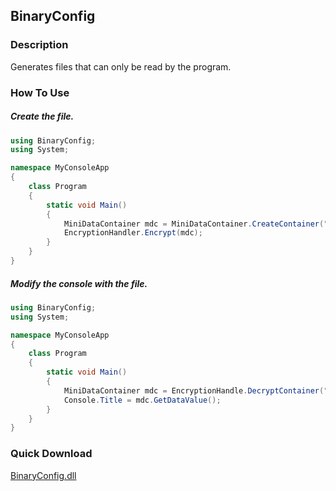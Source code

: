 ## BinaryConfig
### Description
Generates files that can only be read by the program.

### How To Use
##### Create the file.
```csharp
using BinaryConfig;
using System;

namespace MyConsoleApp
{
    class Program
    {
        static void Main()
        {
            MiniDataContainer mdc = MiniDataContainer.CreateContainer("C:\\a-file.file", "MyConsoleApp");
            EncryptionHandler.Encrypt(mdc);
        }
    }
}
```
##### Modify the console with the file.
```csharp
using BinaryConfig;
using System;

namespace MyConsoleApp
{
    class Program
    {
        static void Main()
        {
            MiniDataContainer mdc = EncryptionHandle.DecryptContainer("C:\\a-file.file");
            Console.Title = mdc.GetDataValue();
        }
    }
}
```

### Quick Download
[BinaryConfig.dll](https://github.com/Lexz-08/BinaryConfig/releases/downloads/1.0.0/BinaryConfig.dll)
